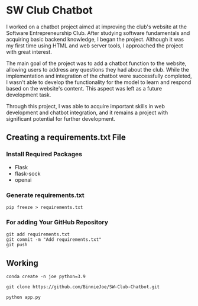 # SW Club Chatbot
I worked on a chatbot project aimed at improving the club's website at the Software Entrepreneurship Club. After studying software fundamentals and acquiring basic backend knowledge, I began the project. Although it was my first time using HTML and web server tools, I approached the project with great interest.

The main goal of the project was to add a chatbot function to the website, allowing users to address any questions they had about the club. While the implementation and integration of the chatbot were successfully completed, I wasn't able to develop the functionality for the model to learn and respond based on the website's content. This aspect was left as a future development task.

Through this project, I was able to acquire important skills in web development and chatbot integration, and it remains a project with significant potential for further development.

## Creating a requirements.txt File

### Install Required Packages
- Flask
- flask-sock
- openai

### Generate requirements.txt
```
pip freeze > requirements.txt
```

### For adding Your GitHub Repository
```
git add requirements.txt
git commit -m "Add requirements.txt"
git push
```

## Working
```
conda create -n joe python=3.9
```

```
git clone https://github.com/BinnieJoe/SW-Club-Chatbot.git
```

```
python app.py
```
